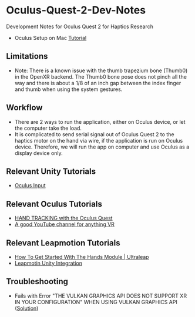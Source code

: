 # Oculus-Quest-2-Dev-Notes
Development Notes for Oculus Quest 2 for Haptics Research

- Oculus Setup on Mac [Tutorial](https://medium.com/@sofaracing/how-to-develop-for-oculus-quest-on-macos-with-unity-5aa487b80d13)

## Limitations

- Note: There is a known issue with the thumb trapezium bone (Thumb0) in the OpenXR backend. The Thumb0 bone pose does not pinch all the way and there is about a 1/8 of an inch gap between the index finger and thumb when using the system gestures.

## Workflow

- There are 2 ways to run the application, either on Oculus device, or let the computer take the load.
- It is complicated to send serial signal out of Oculus Quest 2 to the haptics motor on the hand via wire, if the application is run on Oculus device. Therefore, we will run the app on computer and use Oculus as a display device only.

## Relevant Unity Tutorials

- [Oculus Input](https://docs.unity3d.com/560/Documentation/Manual/OculusControllers.html)

## Relevant Oculus Tutorials

- [HAND TRACKING with the Oculus Quest](https://www.youtube.com/watch?v=vSia7t_WlbQ&ab_channel=Valem)
- [A good YouTube channel for anything VR](https://www.youtube.com/c/ValemVR/videos)

## Relevant Leapmotion Tutorials
- [How To Get Started With The Hands Module | Ultraleap](https://www.youtube.com/watch?v=JTnSuwcfcWc&ab_channel=Ultraleap)
- [Leapmotin Unity Integration](https://developer.leapmotion.com/unity/)

## Troubleshooting

- Fails with Error "THE VULKAN GRAPHICS API DOES NOT SUPPORT XR IN YOUR CONFIGURATION" WHEN USING VULKAN GRAPHICS API ([Solution](https://issuetracker.unity3d.com/issues/build-fails-with-error-the-vulkan-graphics-api-does-not-support-xr-in-your-configuration-when-using-vulkan-graphics-api))
